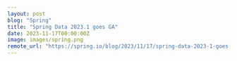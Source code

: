 ```yaml
---
layout: post
blog: "Spring"
title: "Spring Data 2023.1 goes GA"
date: 2023-11-17T00:00:00Z
image: images/spring.png
remote_url: "https://spring.io/blog/2023/11/17/spring-data-2023-1-goes-ga"
---
```

